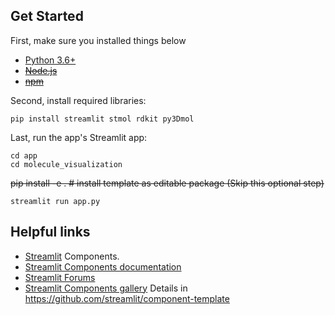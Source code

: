 ## Get Started

First, make sure you installed things below

* [Python 3.6+](https://www.python.org/downloads/)
* ~~[Node.js](https://nodejs.org)~~
* ~~[npm](https://docs.npmjs.com/downloading-and-installing-node-js-and-npm)~~

Second, install required libraries:

```
pip install streamlit stmol rdkit py3Dmol
```

Last, run the app's Streamlit app:

```
cd app
cd molecule_visualization
```

~~pip install -e . # install template as editable package (Skip this optional step)~~

```
streamlit run app.py 
```

## Helpful links

* [Streamlit](https://streamlit.io) Components.
* [Streamlit Components documentation](https://docs.streamlit.io/library/components)
* [Streamlit Forums](https://discuss.streamlit.io/tag/custom-components)
* [Streamlit Components gallery](https://www.streamlit.io/components)
Details in https://github.com/streamlit/component-template
